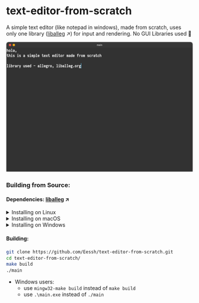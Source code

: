 # text-editor-from-scratch

A simple text editor (like notepad in windows), made from scratch, uses only one library ([liballeg](https://liballeg.org) ↗️) for input and rendering.
No GUI Libraries used 🙂

![](/screenshots/editor.png)

### Building from Source:
#### Dependencies: [liballeg](https://liballeg.org) ↗️
<details>
<summary>Installing on Linux</summary>

#### Ubuntu 18.04+ (or derivatives thereof)

First, add the Allegro PPA. This gives you up-to-date versions of Allegro; the base repos only provide 5.2.3 at the time of writing.

```bash
sudo add-apt-repository ppa:allegro/5.2
```

Then, install Allegro:

```bash
sudo apt-get install liballegro*5.2 liballegro*5-dev
```

#### Debian-based distributions (Debian, Mint, Ubuntu, etc..)

```bash
sudo apt-get install liballegro-ttf5-dev
```

#### Fedora

```bash
sudo dnf install allegro5*
```

#### Others

Binary packages may be available for your distro; feel free to add them here if so.

Otherwise, select "Something else" below.

</details>

<details>
<summary>Installing on macOS</summary>

#### Install with [Homebrew](https://brew.sh/)

```bash
brew install allegro
```

You will also need to install pkg-config, if it is not already installed.

```bash
brew install pkg-config
```

</details>

<details>
<summary>Installing on Windows</summary>

#### Visual Studio 2015+

Install per-project using [NuGet](https://www.nuget.org/) in PowerShell:

```ps1
cd MyProjectDir\
Install-Package Allegro
```

Or, just [[install from within Visual Studio|Allegro in Visual Studio#using-nuget-within-visual-studio]].

#### MinGW (via MSYS2)

* [Go to the Allegro releases page](https://github.com/liballeg/allegro5/releases) and find the most recent Allegro 5 version.
  * There are a few options for MinGW - but for those new to Allegro, we recommend downloading the **x86_64 dynamic** package.
  * This will be named - e.g. for v5.2.6 - **allegro-x86_64-w64-mingw32-gcc-9.2.0-posix-seh-dynamic-5.2.6.0.zip**.
* Extract the relevant directories into your MinGW install's include & library paths:
  * Find out where you installed MinGW (`C:\msys64` is the default).
  * The .zip contains three directories under `allegro\`: `bin\ include\ lib\`.
  * Extract the files from each to e.g. `C:\msys64\mingw64\bin`, `C:\msys64\mingw64\include`, `C:\msys64\mingw64\lib` respectively.

</details>

#### Building:
```bash
git clone https://github.com/Eessh/text-editor-from-scratch.git
cd text-editor-from-scratch/
make build
./main
```
- Windows users:
  - use `mingw32-make build` instead of `make build`
  - use `.\main.exe` instead of `./main`
